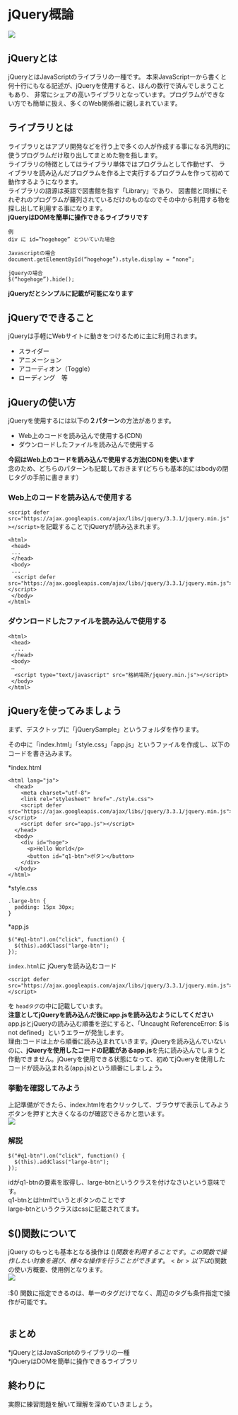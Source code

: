 
# jQuery概論
![](./original/jQuery.png)
## jQueryとは

jQueryとはJavaScriptのライブラリの一種です。
本来JavaScript一から書くと何十行にもなる記述が、jQueryを使用すると、ほんの数行で済んでしまうこともあり、
非常にシェアの高いライブラリとなっています。プログラムができない方でも簡単に扱え、多くのWeb関係者に親しまれています。

## ライブラリとは
ライブラリとはアプリ開発などを行う上で多くの人が作成する事になる汎用的に使うプログラムだけ取り出してまとめた物を指します。
<br>
ライブラリの特徴としてはライブラリ単体ではプログラムとして作動せず、
ライブラリを読み込んだプログラムを作る上で実行するプログラムを作って初めて動作するようになります。<br>
ライブラリの語源は英語で図書館を指す「Library」であり、
図書館と同様にそれぞれのプログラムが羅列されているだけのものなのでその中から利用する物を探し出して利用する事になります。<br>
**jQueryはDOMを簡単に操作できるライブラリです**

```
例
div に id=”hogehoge” とついていた場合

Javascriptの場合
document.getElementById(“hogehoge”).style.display = “none”;

jQueryの場合
$(“hogehoge”).hide();
```

**jQueryだとシンプルに記載が可能になります**
<br>

## jQueryでできること

jQueryは手軽にWebサイトに動きをつけるために主に利用されます。
- スライダー
- アニメーション
- アコーディオン（Toggle）
- ローディング　等

## jQueryの使い方

jQueryを使用するには以下の**２パターン**の方法があります。<br>
- Web上のコードを読み込んで使用する(CDN)
- ダウンロードしたファイルを読み込んで使用する

**今回はWeb上のコードを読み込んで使用する方法(CDN)を使います**
<br>
念のため、どちらのパターンも記載しておきます(どちらも基本的にはbodyの閉じタグの手前に書きます）

### Web上のコードを読み込んで使用する
`<script defer src="https://ajax.googleapis.com/ajax/libs/jquery/3.3.1/jquery.min.js"></script>`を記載することでjQueryが読み込まれます。
```
<html>
 <head>
 ...
 </head>
 <body>
 ...
  <script defer src="https://ajax.googleapis.com/ajax/libs/jquery/3.3.1/jquery.min.js"></script>
 </body>
</html> 
```
### ダウンロードしたファイルを読み込んで使用する
```
<html>
 <head>
  ... 
 </head>
 <body>
 …
  <script type="text/javascript" src="格納場所/jquery.min.js"></script>
 </body>
</html>
```

## jQueryを使ってみましょう

まず、デスクトップに「jQuerySample」というフォルダを作ります。<br>

その中に「index.html」「style.css」「app.js」というファイルを作成し、以下のコードを書き込みます。

*index.html
```
<html lang="ja">
  <head>
    <meta charset="utf-8">
    <link rel="stylesheet" href="./style.css">
    <script defer src="https://ajax.googleapis.com/ajax/libs/jquery/3.3.1/jquery.min.js"></script>
    <script defer src="app.js"></script>
  </head>
  <body>
    <div id="hoge">
      <p>Hello World</p>
      <button id="q1-btn">ボタン</button>
    </div>
  </body>
</html>
```
*style.css
```
.large-btn {
  padding: 15px 30px;
}
```
*app.js
```
$("#q1-btn").on("click", function() {
  $(this).addClass("large-btn");
});
```
`index.html`に
jQueryを読み込むコード
```
<script defer src="https://ajax.googleapis.com/ajax/libs/jquery/3.3.1/jquery.min.js"></script>
```
を
`headタグ`の中に記載しています。<br>
**注意としてjQueryを読み込んだ後にapp.jsを読み込むようにしてください**<br>
app.jsとjQueryの読み込む順番を逆にすると、「Uncaught ReferenceError: $ is not defined」というエラーが発生します。
<br>理由:コードは上から順番に読み込まれていきます。jQueryを読み込んでいないのに、**jQueryを使用したコードの記載があるapp.js**を先に読み込んでしまうと
作動できません。jQueryを使用できる状態になって、初めてjQueryを使用したコードが読み込まれる(app.js)という順番にしましょう。

### 挙動を確認してみよう
上記準備ができたら、index.htmlを右クリックして、ブラウザで表示してみよう
<br>
ボタンを押すと大きくなるのが確認できるかと思います。
<br>
![](./original/btn.png)

### 解説
```
$("#q1-btn").on("click", function() {
  $(this).addClass("large-btn");
});
```
idがq1-btnの要素を取得し、large-btnというクラスを付けなさいという意味です。
<br>
q1-btnとはhtmlでいうとボタンのことです
<br>
large-btnというクラスはcssに記載されてます。



## $()関数について
jQuery のもっとも基本となる操作は $() 関数を利用することです。この関数で操作したい対象を選び、様々な操作を行うことができます。
<br>以下は$()関数の使い方概要、使用例となります。<br>
![](./original/function1.png)
<br>
<br>
:$() 関数に指定できるのは、単一のタグだけでなく、周辺のタグも条件指定で操作が可能です。
<br>
<br>

## まとめ
*jQueryとはJavaScriptのライブラリの一種
<br>
*jQueryはDOMを簡単に操作できるライブラリ
<br>

## 終わりに
実際に練習問題を解いて理解を深めていきましょう。
